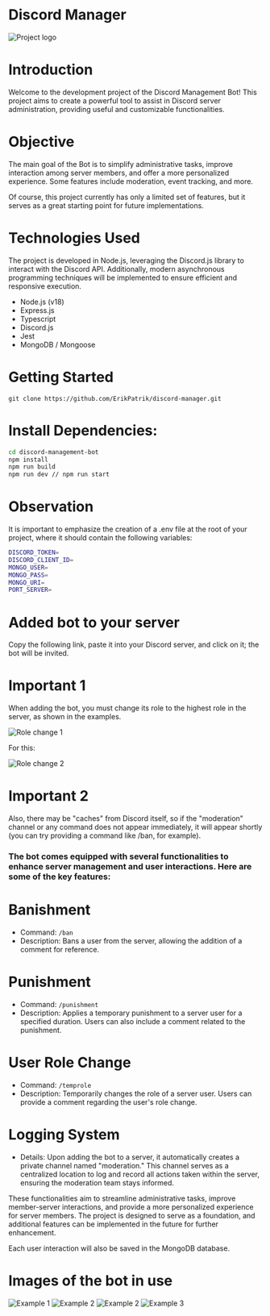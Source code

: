 # Discord Manager

![Project logo](./images/discord_logo.jpeg)

# Introduction

Welcome to the development project of the Discord Management Bot!
This project aims to create a powerful tool to assist in Discord server administration, providing useful and customizable functionalities.

# Objective

The main goal of the Bot is to simplify administrative tasks, improve interaction among server members, and offer a more personalized experience. Some features include moderation, event tracking, and more.

Of course, this project currently has only a limited set of features, but it serves as a great starting point for future implementations.

# Technologies Used
The project is developed in Node.js, leveraging the Discord.js library to interact with the Discord API.
Additionally, modern asynchronous programming techniques will be implemented to ensure efficient and responsive execution.

- Node.js (v18)
- Express.js
- Typescript
- Discord.js
- Jest
- MongoDB / Mongoose

# Getting Started

`git clone https://github.com/ErikPatrik/discord-manager.git`

# Install Dependencies:

```bash
cd discord-management-bot
npm install
npm run build
npm run dev // npm run start
```

# Observation

It is important to emphasize the creation of a .env file at the root of your project, where it should contain the following variables:

```bash
DISCORD_TOKEN=
DISCORD_CLIENT_ID=
MONGO_USER=
MONGO_PASS=
MONGO_URI=
PORT_SERVER=
```

# Added bot to your server

Copy the following link, paste it into your Discord server, and click on it; the bot will be invited.

<h1>Important 1</h1>

When adding the bot, you must change its role to the highest role in the server, as shown in the examples.

![Role change 1](./images/role_change_1.jpeg)

For this:

![Role change 2](./images/role_change_2.jpeg)

<h1>Important 2</h1>

Also, there may be "caches" from Discord itself, so if the "moderation" channel or any command does not appear immediately, it will appear shortly (you can try providing a command like /ban, for example).

<h3>The bot comes equipped with several functionalities to enhance server management and user interactions. Here are some of the key features:</h3>

# Banishment

- Command: `/ban`
- Description: Bans a user from the server, allowing the addition of a comment for reference.

# Punishment

- Command: `/punishment`
- Description: Applies a temporary punishment to a server user for a specified duration. Users can also include a comment related to the punishment.

# User Role Change

- Command: `/temprole`
- Description: Temporarily changes the role of a server user. Users can provide a comment regarding the user's role change.

# Logging System

- Details: Upon adding the bot to a server, it automatically creates a private channel named "moderation." This channel serves as a centralized location to log and record all actions taken within the server, ensuring the moderation team stays informed.

These functionalities aim to streamline administrative tasks, improve member-server interactions, and provide a more personalized experience for server members. The project is designed to serve as a foundation, and additional features can be implemented in the future for further enhancement.

Each user interaction will also be saved in the MongoDB database.

# Images of the bot in use

![Example 1](./images/example_1.jpeg)
![Example 2](./images/example_2.jpeg)
![Example 2](./images/example_3.jpeg)
![Example 3](./images/example_4.jpeg)